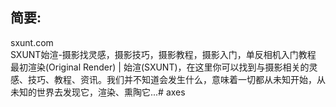 
## 简要:
sxunt.com<br />
SXUNT始渲-摄影找灵感，摄影技巧，摄影教程，摄影入门，单反相机入门教程<br />
最初渲染(Original Render) | 始渲(SXUNT)，在这里你可以找到与摄影相关的灵感、技巧、教程、资讯。我们并不知道会发生什么，意味着一切都从未知开始，从未知的世界去发现它，渲染、熏陶它...# axes
